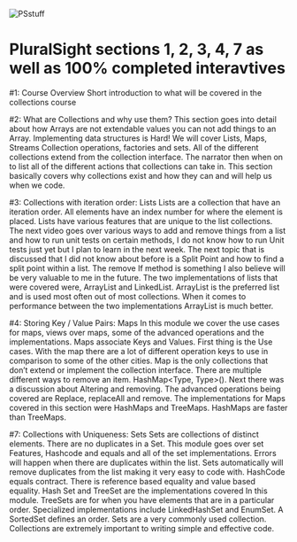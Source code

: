 ![PSstuff](https://github.com/Itsonedev/PluralSightHW/assets/143683663/617a65e3-4cf9-4bc7-87ff-3f33664e7922)
# PluralSight sections 1, 2, 3, 4, 7 as well as 100% completed interavtives
#1: Course Overview
Short introduction to what will be covered in the collections course

#2: What are Collections and why use them?
This section goes into detail about how Arrays are not extendable values you can not add things to an Array. Implementing data structures is Hard! We will cover Lists, Maps, Streams Collection operations, factories and sets. All of the different collections extend from the collection interface. The narrator then when on to list all of the different actions that collections can take in. This section basically covers why collections exist and how they can and will help us when we code.

#3: Collections with iteration order: Lists
Lists are a collection that have an iteration order. All elements have an index number for where the element is placed. Lists have various features that are unique to the list collections. The next video goes over various ways to add and remove things from a list and how to run unit tests on certain methods, I do not know how to run Unit tests just yet but I plan to learn in the next week. The next topic that is discussed that I did not know about before is a Split Point and how to find a split point within a list. The remove If method is something I also believe will be very valuable to me in the future. The two implementations of lists that were covered were, ArrayList and LinkedList. ArrayList is the preferred list and is used most often out of most collections. When it comes to performance between the two implementations ArrayList is much better. 

#4: Storing Key / Value Pairs: Maps
In this module we cover the use cases for maps, views over maps, some of the advanced operations and the implementations. Maps associate Keys and Values. First thing is the Use cases. With the map there are a lot of different operation keys to use in comparison to some of the other cities. Map is the only collections that don’t extend or implement the collection interface. There are multiple different ways to remove an item. HashMap<Type, Type>(). Next there was a discussion about Altering and removing. The advanced operations being covered are Replace, replaceAll and remove. The implementations for Maps covered in this section were HashMaps and TreeMaps.  HashMaps are faster than TreeMaps. 

#7: Collections with Uniqueness: Sets
Sets are collections of distinct elements. There are no duplicates in a Set. This module goes over set Features, Hashcode and equals and all of the set implementations. Errors will happen when there are duplicates within the list. Sets automatically will remove duplicates from the list making it very easy to code with. HashCode equals contract. There is reference based equality and value based equality.  Hash Set and TreeSet are the implementations covered In this module. TreeSets are for when you have elements that are in a particular order. Specialized implementations include LinkedHashSet and EnumSet. A SortedSet defines an order.  Sets are a very commonly used collection. Collections are extremely important to writing simple and effective code.
